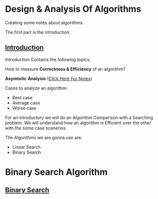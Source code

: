 # Design & Analysis Of Algorithms
Creating some notes about algorithms.

The first part is the introduction.

## [Introduction](https://github.com/Habib0308/Algorithms-Khan-Academy/blob/master/Intoduction/Algorithms.md)

Introduction Contains the following topics:

How to measure **Correctness & Efficiency** of an algorithm?

**Asymtotic Analysis** ([Click Here For Notes](https://github.com/Habib0308/Design-Analysis-Of-Algorithms/blob/master/Notes/Asymtotic%20Analysis.md))

Cases to analyze an algorithm:

* Best case
* Average case
* Worse case

For an introductory we will do an Algorithm Comparison with a Searching problem. We will understand how an algorithm is Efficient over the other with the some case scenerios.

The Algorithms we are gonna use are:
* Linear Search
* Binary Search


# Binary Search Algorithm
## [Binary Search](https://github.com/Habib0308/Design-Analysis-Of-Algorithms/blob/master/Algorithms%20in%20Python/Binary%20Search.md)

